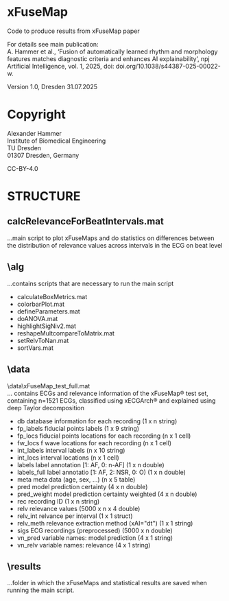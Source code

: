 # xFuseMap
Code to produce results from xFuseMap paper  

For details see main publication:  
A. Hammer et al., ‘Fusion of automatically learned rhythm and morphology features matches diagnostic criteria and enhances AI explainability’, npj Artificial Intelligence, vol. 1, 2025, doi: doi.org/10.1038/s44387-025-00022-w.  
  
Version 1.0, Dresden 31.07.2025
  
# Copyright
Alexander Hammer  
Institute of Biomedical Engineering  
TU Dresden  
01307 Dresden, Germany  
  
CC-BY-4.0  
  
# STRUCTURE
## calcRelevanceForBeatIntervals.mat
...main script to plot xFuseMaps and do statistics on differences between the distribution of relevance values across intervals in the ECG on beat level 


## \alg
...contains scripts that are necessary to run the main script  
- calculateBoxMetrics.mat
- colorbarPlot.mat
- defineParameters.mat
- doANOVA.mat
- highlightSigNiv2.mat
- reshapeMultcompareToMatrix.mat
- setRelvToNan.mat
- sortVars.mat


## \data 
\data\xFuseMap_test_full.mat  
... contains ECGs and relevance information of the xFuseMap® test set, containing n=1521 ECGs, classified using xECGArch® and explained using deep Taylor decomposition  
- db 		      database information for each recording (1 x n string)
- fp_labels 	fiducial points labels (1 x 9 string)
- fp_locs 	  fiducial points locations for each recording (n x 1 cell)
- fw_locs 	  f wave locations for each recording (n x 1 cell)
- int_labels	interval labels (n x 10 string)
- int_locs 	  interval locations (n x 1 cell)
- labels 		  label annotation [1: AF, 0: n-AF] (1 x n double)
- labels_full label annotatio [1: AF, 2: NSR, 0: O) (1 x n double)
- meta 		    meta data (age, sex, ...) (n x 5 table)
- pred 		    model prediction certainty (4 x n double)
- pred_weight model prediction certainty weighted (4 x n double)
- rec 		    recording ID (1 x n string)
- relv 		    relevance values (5000 x n x 4 double)
- relv_int 	  relvance per interval (1 x 1 struct)
- relv_meth 	relevance extraction method (xAI="dt") (1 x 1 string)
- sigs 		    ECG recordings (preprocessed) (5000 x n double)
- vn_pred 	  variable names: model prediction (4 x 1 string)
- vn_relv  	  variable names: relevance (4 x 1 string)


## \results
...folder in which the xFuseMaps and statistical results are saved when running the main script.
